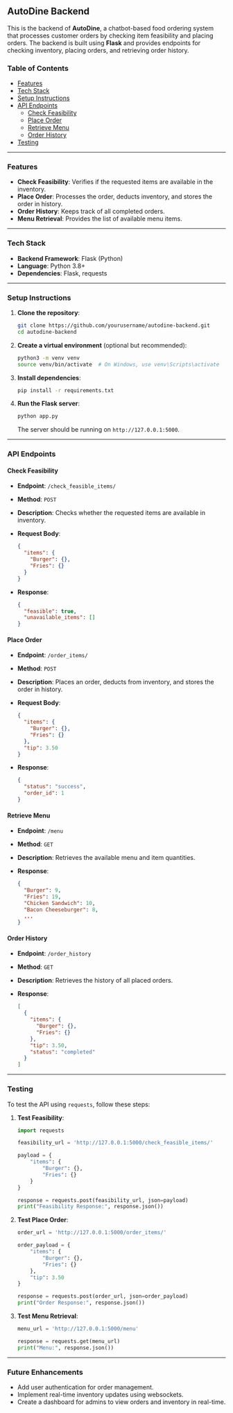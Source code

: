 ## AutoDine Backend

This is the backend of **AutoDine**, a chatbot-based food ordering system that processes customer orders by checking item feasibility and placing orders. The backend is built using **Flask** and provides endpoints for checking inventory, placing orders, and retrieving order history.

### Table of Contents

- [Features](#features)
- [Tech Stack](#tech-stack)
- [Setup Instructions](#setup-instructions)
- [API Endpoints](#api-endpoints)
  - [Check Feasibility](#check-feasibility)
  - [Place Order](#place-order)
  - [Retrieve Menu](#retrieve-menu)
  - [Order History](#order-history)
- [Testing](#testing)

---

### Features

- **Check Feasibility**: Verifies if the requested items are available in the inventory.
- **Place Order**: Processes the order, deducts inventory, and stores the order in history.
- **Order History**: Keeps track of all completed orders.
- **Menu Retrieval**: Provides the list of available menu items.

---

### Tech Stack

- **Backend Framework**: Flask (Python)
- **Language**: Python 3.8+
- **Dependencies**: Flask, requests

---

### Setup Instructions

1. **Clone the repository**:

   ```bash
   git clone https://github.com/yourusername/autodine-backend.git
   cd autodine-backend
   ```

2. **Create a virtual environment** (optional but recommended):

   ```bash
   python3 -m venv venv
   source venv/bin/activate  # On Windows, use venv\Scripts\activate
   ```

3. **Install dependencies**:

   ```bash
   pip install -r requirements.txt
   ```

4. **Run the Flask server**:

   ```bash
   python app.py
   ```

   The server should be running on `http://127.0.0.1:5000`.

---

### API Endpoints

#### Check Feasibility

- **Endpoint**: `/check_feasible_items/`
- **Method**: `POST`
- **Description**: Checks whether the requested items are available in inventory.
- **Request Body**:

  ```json
  {
    "items": {
      "Burger": {},
      "Fries": {}
    }
  }
  ```

- **Response**:

  ```json
  {
    "feasible": true,
    "unavailable_items": []
  }
  ```

#### Place Order

- **Endpoint**: `/order_items/`
- **Method**: `POST`
- **Description**: Places an order, deducts from inventory, and stores the order in history.
- **Request Body**:

  ```json
  {
    "items": {
      "Burger": {},
      "Fries": {}
    },
    "tip": 3.50
  }
  ```

- **Response**:

  ```json
  {
    "status": "success",
    "order_id": 1
  }
  ```

#### Retrieve Menu

- **Endpoint**: `/menu`
- **Method**: `GET`
- **Description**: Retrieves the available menu and item quantities.
- **Response**:

  ```json
  {
    "Burger": 9,
    "Fries": 19,
    "Chicken Sandwich": 10,
    "Bacon Cheeseburger": 8,
    ...
  }
  ```

#### Order History

- **Endpoint**: `/order_history`
- **Method**: `GET`
- **Description**: Retrieves the history of all placed orders.
- **Response**:

  ```json
  [
    {
      "items": {
        "Burger": {},
        "Fries": {}
      },
      "tip": 3.50,
      "status": "completed"
    }
  ]
  ```

---

### Testing

To test the API using `requests`, follow these steps:

1. **Test Feasibility**:

   ```python
   import requests

   feasibility_url = 'http://127.0.0.1:5000/check_feasible_items/'

   payload = {
       "items": {
           "Burger": {},
           "Fries": {}
       }
   }

   response = requests.post(feasibility_url, json=payload)
   print("Feasibility Response:", response.json())
   ```

2. **Test Place Order**:

   ```python
   order_url = 'http://127.0.0.1:5000/order_items/'

   order_payload = {
       "items": {
           "Burger": {},
           "Fries": {}
       },
       "tip": 3.50
   }

   response = requests.post(order_url, json=order_payload)
   print("Order Response:", response.json())
   ```

3. **Test Menu Retrieval**:

   ```python
   menu_url = 'http://127.0.0.1:5000/menu'

   response = requests.get(menu_url)
   print("Menu:", response.json())
   ```

---

### Future Enhancements

- Add user authentication for order management.
- Implement real-time inventory updates using websockets.
- Create a dashboard for admins to view orders and inventory in real-time.

